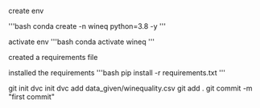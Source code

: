 create env

'''bash
conda create -n wineq python=3.8 -y
'''

activate env
'''bash
conda activate wineq
'''

created a requirements file

installed the requirements
'''bash
pip install -r requirements.txt
'''

git init
dvc init
dvc add data_given/winequality.csv
git add .
git commit -m "first commit"



